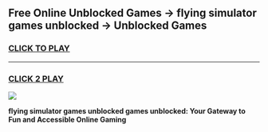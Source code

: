 
## Free Online Unblocked Games → flying simulator games unblocked → Unblocked Games
<h3>
<a href="https://premium.freeplayer.one?title=flying_simulator_games_unblocked&ref=21F">CLICK TO PLAY</a></h3>
<hr>

<h3>
<a href="https://premium.freeplayer.one?title=flying_simulator_games_unblocked&ref=21F">CLICK 2 PLAY</a>
  
</h3>

<a href="https://premium.freeplayer.one?title=flying_simulator_games_unblocked&ref=21F/"><img src="https://clearcache.store/games.png"></a>


**flying simulator games unblocked games unblocked: Your Gateway to Fun and Accessible Online Gaming**

